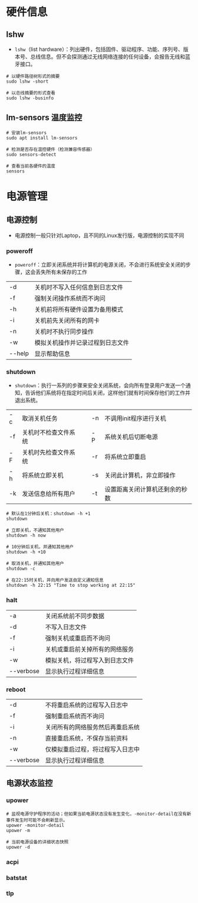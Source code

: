 # 硬件信息

## lshw

- `lshw`（list hardware）：列出硬件，包括固件、驱动程序、功能、序列号、版本号、总线信息。但不会探测通过无线网络连接的任何设备，会报告无线和蓝牙接口。

```shell
# 以硬件路径树形式的摘要
sudo lshw -short

# 以总线摘要的形式查看
sudo lshw -businfo
```

## lm-sensors 温度监控

```shell
# 安装lm-sensors
sudo apt install lm-sensors

# 检测是否存在温控硬件（检测兼容传感器）
sudo sensors-detect

# 查看当前各硬件的温度
sensors
```

# 电源管理

## 电源控制

- 电源控制一般只针对Laptop，且不同的Linux发行版，电源控制的实现不同

### poweroff

- `poweroff`：立即关闭系统并将计算机的电源关闭，不会进行系统安全关闭的步骤，这会丢失所有未保存的工作

<table><tbody><tr><td>-d</td><td>关机时不写入任何信息到日志文件</td></tr><tr><td>-f</td><td>强制关闭操作系统而不询问</td></tr><tr><td>-h</td><td>关机前将所有硬件设置为备用模式</td></tr><tr><td>-i</td><td>关机前先关闭所有的网卡</td></tr><tr><td>-n</td><td>关机时不执行同步操作</td></tr><tr><td>-w</td><td>模拟关机操作并记录过程到日志文件</td></tr><tr><td>--help</td><td>显示帮助信息</td></tr></tbody></table>

### shutdown

- `shutdown`：执行一系列的步骤来安全关闭系统，会向所有登录用户发送一个通知，告诉他们系统将在指定时间后关闭，这样他们就有时间保存他们的工作并退出系统。

<table><tbody><tr><td>-c</td><td>取消关机任务</td><td rowspan="5">&nbsp;</td><td>-n</td><td>不调用init程序进行关机</td></tr><tr><td>-f</td><td>关机时不检查文件系统</td><td>-P</td><td>系统关机后切断电源</td></tr><tr><td>-F</td><td>关机时先检查文件系统</td><td>-r</td><td>将系统立即重启</td></tr><tr><td>-h</td><td>将系统立即关机</td><td>-s</td><td>关闭此计算机，非立即操作</td></tr><tr><td>-k</td><td>发送信息给所有用户</td><td>-t</td><td>设置距离关闭计算机还剩余的秒数</td></tr></tbody></table>

```shell
# 默认在1分钟后关机：shutdown -h +1
shutdown

# 立即关机，不通知其他用户
shutdown -h now

# 10分钟后关机，并通知其他用户
shutdown -h +10

# 取消关机，并通知其他用户
shutdown -c

# 在22:15时关机，并向用户发送自定义通知信息
shutdown -h 22:15 "Time to stop working at 22:15"
```

### halt

<table><tbody><tr><td>-a</td><td>关闭系统前不同步数据</td></tr><tr><td>-d</td><td>不写入日志文件</td></tr><tr><td>-f</td><td>强制关机或重启而不询问</td></tr><tr><td>-i</td><td>关机或重启前关掉所有的网络服务</td></tr><tr><td>-w</td><td>模拟关机，将过程写入到日志文件</td></tr><tr><td>--verbose</td><td>显示执行过程详细信息</td></tr></tbody></table>

### reboot

<table><tbody><tr><td>-d</td><td>不将重启系统的过程写入日志中</td></tr><tr><td>-f</td><td>强制重启系统而不询问</td></tr><tr><td>-i</td><td>关闭所有的网络服务然后再重启系统</td></tr><tr><td>-n</td><td>直接重启系统，不保存当前资料</td></tr><tr><td>-w</td><td>仅模拟重启过程，将过程写入日志中</td></tr><tr><td>--verbose</td><td>显示执行过程详细信息</td></tr></tbody></table>

## 电源状态监控

### upower

```shell
# 监视电源守护程序的活动；但如果当前电源状态没有发生变化，-monitor-detail在没有新事件发生时可能不会刷新显示。
upower -monitor-detail
upower -m

# 当前电源设备的详细状态快照
upower -d
```

### acpi

### batstat

### tlp
